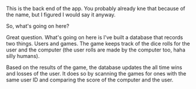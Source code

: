 This is the back end of the app. You probably already kne that because of the name, but I figured I would say it anyway.

So, what's going on here?

Great question. What's going on here is I've built a database that records two things. Users and games. The game keeps track of the dice rolls for the user and the computer (the user rolls are made by the computer too, haha silly humans).

Based on the results of the game, the database updates the all time wins and losses of the user. It does so by scanning the games for ones with the same user ID and comparing the score of the computer and the user.
